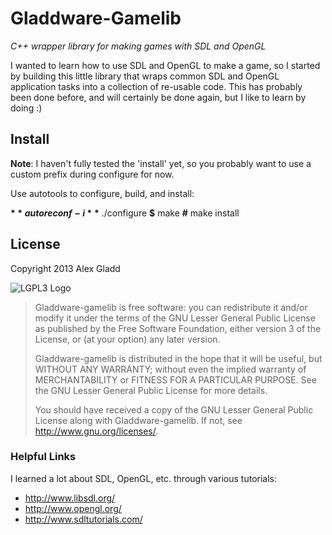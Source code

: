 # Gladdware-Gamelib

_C++ wrapper library for making games with SDL and OpenGL_

I wanted to learn how to use SDL and OpenGL to make a game, so I started by
building this little library that wraps common SDL and OpenGL application tasks
into a collection of re-usable code. This has probably been done before, and
will certainly be done again, but I like to learn by doing :)

## Install

**Note**: I haven't fully tested the 'install' yet, so you probably want to use
a custom prefix during configure for now.

Use autotools to configure, build, and install:

**$** autoreconf -i
**$** ./configure
**$** make
**#** make install

## License

Copyright 2013 Alex Gladd

![LGPL3 Logo](http://www.gnu.org/graphics/lgplv3-147x51.png)

> Gladdware-gamelib is free software: you can redistribute it and/or modify
> it under the terms of the GNU Lesser General Public License as published by
> the Free Software Foundation, either version 3 of the License, or
> (at your option) any later version.
> 
> Gladdware-gamelib is distributed in the hope that it will be useful,
> but WITHOUT ANY WARRANTY; without even the implied warranty of
> MERCHANTABILITY or FITNESS FOR A PARTICULAR PURPOSE.  See the
> GNU Lesser General Public License for more details.
> 
> You should have received a copy of the GNU Lesser General Public License
> along with Gladdware-gamelib.  If not, see <http://www.gnu.org/licenses/>.

### Helpful Links

I learned a lot about SDL, OpenGL, etc. through various tutorials:

* http://www.libsdl.org/
* http://www.opengl.org/
* http://www.sdltutorials.com/

